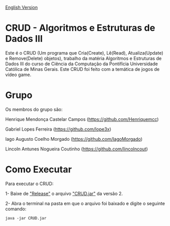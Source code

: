 [English Version](https://github.com/Henriquemcc/CRUD_AED3/blob/master/README.EN.md)

# CRUD - Algoritmos e Estruturas de Dados III
Este é o CRUD (Um programa que Cria(Create), Lê(Read), Atualiza(Update) e Remove(Delete) objetos), trabalho da matéria Algoritmos e Estruturas de Dados III do curso de Ciência da Computação da Pontifícia Universidade Católica de Minas Gerais. Este CRUD foi feito com a temática de jogos de vídeo game.

# Grupo
Os membros do grupo são:

Henrique Mendonça Castelar Campos (https://github.com/Henriquemcc)

Gabriel Lopes Ferreira (https://github.com/lope3x)

Iago Augusto Coelho Morgado (https://github.com/IagoMorgado)

Lincoln Antunes Nogueira Coutinho (https://github.com/lincolncout)

# Como Executar
Para executar o CRUD:

1- Baixe de ["Release"](https://github.com/Henriquemcc/CRUD_AED3/releases) o arquivo ["CRUD.jar"](https://github.com/Henriquemcc/CRUD_AED3/releases/download/2/CRUD.jar) da versão 2.

2- Abra o terminal na pasta em que o arquivo foi baixado e digite o seguinte comando:
```
java -jar CRUD.jar
```
